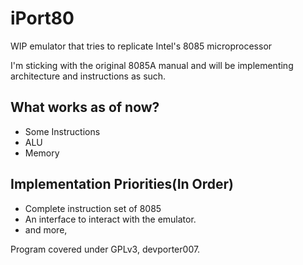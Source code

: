 # iPort80
WIP emulator that tries to replicate Intel's 8085 microprocessor

I'm sticking with the original 8085A manual and will be implementing architecture and instructions as such.


## What works as of now?
* Some Instructions
* ALU
* Memory

## Implementation Priorities(In Order)
* Complete instruction set of 8085
* An interface to interact with the emulator.
* and more,


Program covered under GPLv3, devporter007.